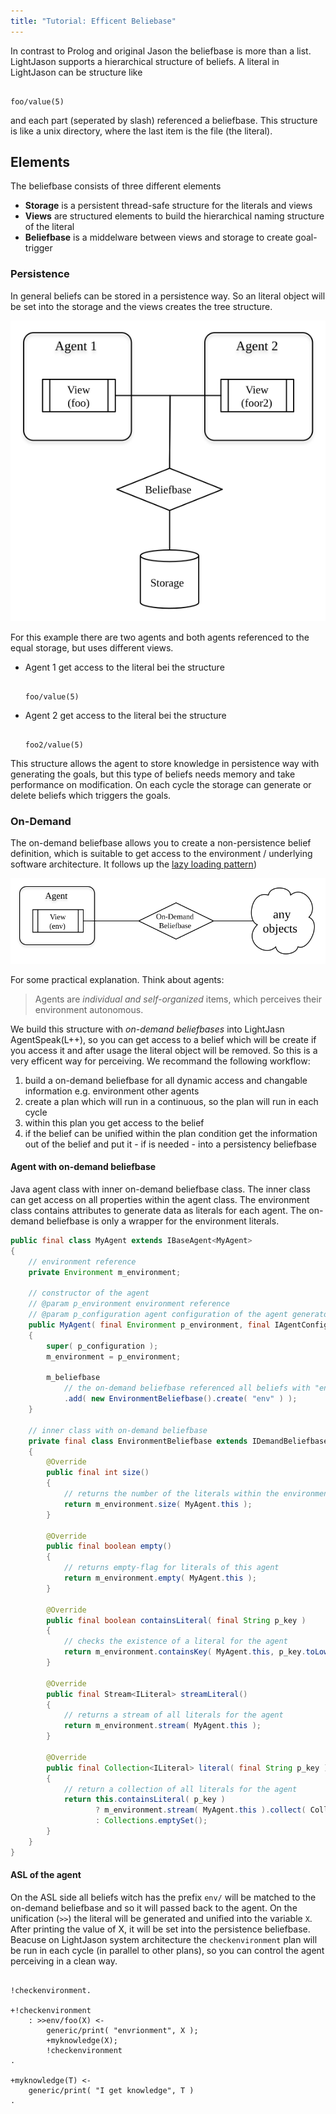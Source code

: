 ```yaml
---
title: "Tutorial: Efficent Beliebase"
---
```

In contrast to Prolog and original Jason the beliefbase is more than a list. LightJason supports a hierarchical structure of beliefs. A literal in LightJason can be structure like

<pre data-language="AgentSpeak(L++)"><code class="language-agentspeak">
foo/value(5)
</code></pre>

and each part (seperated by slash) referenced a beliefbase. This structure is like a unix directory, where the last item is the file (the literal).

## Elements

The beliefbase consists of three different elements

* __Storage__ is a persistent thread-safe structure for the literals and views
* __Views__ are structured elements to build the hierarchical naming structure of the literal
* __Beliefbase__ is a middelware between views and storage to create goal-trigger

### Persistence

In general beliefs can be stored in a persistence way. So an literal object will be set into the storage and the views creates the tree structure. 

![Beliefbase](/images/beliefbase.svg#centering)

For this example there are two agents and both agents referenced to the equal storage, but uses different views.

* Agent 1 get access to the literal bei the structure <pre data-language="AgentSpeak(L++)"><code class="language-agentspeak">
foo/value(5)
</code></pre>

* Agent 2 get access to the literal bei the structure <pre data-language="AgentSpeak(L++)"><code class="language-agentspeak">
foo2/value(5)
</code></pre>
 
This structure allows the agent to store knowledge in persistence way with generating the goals, but this type of beliefs needs memory and take performance on modification. On each cycle the storage can generate or delete beliefs which triggers the goals.
 
### On-Demand

The on-demand beliefbase allows you to create a non-persistence belief definition, which is suitable to get access to the environment / underlying software architecture. It follows up the [lazy loading pattern](https://en.wikipedia.org/wiki/Lazy_loading))

![Beliefbase](/images/ondemandbeliefbase.svg#centering)

For some practical explanation. Think about agents:

> Agents are _individual and self-organized_ items, 
> which perceives their environment autonomous.

We build this structure with _on-demand beliefbases_ into LightJasn AgentSpeak(L++), so you can get access to a belief which will be create if you access it and after usage the literal object will be removed. So this is a very efficent way for perceiving. We recommand the following workflow: 

1. build a on-demand beliefbase for all dynamic access and changable information e.g. environment other agents
2. create a plan which will run in a continuous, so the plan will run in each cycle
3. within this plan you get access to the belief
4. if the belief can be unified within the plan condition get the information out of the belief and put it - if is needed - into a persistency beliefbase

#### Agent with on-demand beliefbase

Java agent class with inner on-demand beliefbase class. The inner class can get access
on all properties within the agent class. The environment class contains attributes to
generate data as literals for each agent. The on-demand beliefbase is only a wrapper for the environment literals.

```java
public final class MyAgent extends IBaseAgent<MyAgent>
{
    // environment reference
    private Environment m_environment;

    // constructor of the agent
    // @param p_environment environment reference
    // @param p_configuration agent configuration of the agent generator
    public MyAgent( final Environment p_environment, final IAgentConfiguration<MyAgent> p_configuration )
    {
        super( p_configuration );
        m_environment = p_environment;
        
        m_beliefbase
            // the on-demand beliefbase referenced all beliefs with "env/"
            .add( new EnvironmentBeliefbase().create( "env" ) );
    }
    
    // inner class with on-demand beliefbase
    private final class EnvironmentBeliefbase extends IDemandBeliefbase
    {
        @Override
        public final int size()
        {
            // returns the number of the literals within the environment for the agent
            return m_environment.size( MyAgent.this );
        }

        @Override
        public final boolean empty()
        {
            // returns empty-flag for literals of this agent
            return m_environment.empty( MyAgent.this );
        }

        @Override
        public final boolean containsLiteral( final String p_key )
        {
            // checks the existence of a literal for the agent
            return m_environment.containsKey( MyAgent.this, p_key.toLowerCase() );
        }

        @Override
        public final Stream<ILiteral> streamLiteral()
        {
            // returns a stream of all literals for the agent
            return m_environment.stream( MyAgent.this );
        }

        @Override
        public final Collection<ILiteral> literal( final String p_key )
        {
            // return a collection of all literals for the agent
            return this.containsLiteral( p_key )
                   ? m_environment.stream( MyAgent.this ).collect( Collectors.toSet() )
                   : Collections.emptySet();
        }
    }
}
```

#### ASL of the agent

On the ASL side all beliefs witch has the prefix ```env/``` will be matched to the on-demand beliefbase and so it will passed back to the agent. On the unification (```>>```) the literal will be generated and unified into the variable ```X```. After printing the value of X, it will be set into the persistence beliefbase. Beacuse on LightJason system architecture the ```checkenvironment``` plan will be run in each cycle (in parallel to other plans), so you can control the agent perceiving in a clean way.

<pre data-language="AgentSpeak(L++)"><code class="language-agentspeak">
!checkenvironment.

+!checkenvironment
    : >>env/foo(X) <-
        generic/print( "envrionment", X );
        +myknowledge(X);
        !checkenvironment
.        

+myknowledge(T) <-
    generic/print( "I get knowledge", T )
.    

</code></pre>
